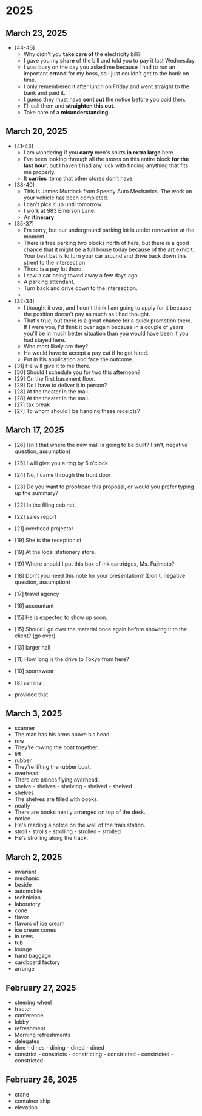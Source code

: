 # 2025
<!-- 
Listening Section
   Test 01 - [44-46]  19:57
-->
## March 23, 2025
* [44-46]
  * Why didn't you **take care of** the electricity bill?
  * I gave you my **share** of the bill and told you to pay it last Wednesday.
  * I was busy on the day you asked me because I had to run an important **errand** for my boss, so I just couldn't get to the bank on time.
  * I only remembered it after lunch on Friday and went straight to the
bank and paid it.
  * I guess they must have **sent out** the notice before you paid then.
  * I'll call them and **straighten this out**.
  * Take care of a **misunderstanding**.
## March 20, 2025
* [41-43]
  * I am wondering if you **carry** men's shirts **in extra large** here. 
  * I've
been looking through all the stores on this entire block **for the last hour**, but I haven't
had any luck with finding anything that fits me properly.
  * It **carries** items that other stores don't have.
* [38-40]
  * This is James Murdock from Speedy Auto
Mechanics. The work on your vehicle has been completed.
  * I can't pick it up until tomorrow.
  * I work at 983 Emerson
Lane.
  * An **itinerary**
* [35-37] 
  * I'm sorry, but our underground parking lot is under renovation at the
moment. 
  * There is free parking two blocks north of here, but there is a good chance that it might be a full house today because of the art exhibit. Your best bet is to
turn your car around and drive back down this street to the intersection.
  * There is a pay lot there.
  * I saw a car being towed away
a few days ago
  * A parking attendant.
  * Turn back and drive down to the intersection.
  * 
* [32-34] 
  * I thought it over, and I don't think I am going to apply for it because
the position doesn't pay as much as I had thought.
  * That's true, but there is a great chance for a quick promotion there. If I
were you, I'd think it over again because in a couple of years you'll be in much
better situation than you would have been if you had stayed here.
  * Who most likely are they?
  * He would have to accept a pay cut if he got hired.
  * Put in his application and face the outcome.
* [31] He will give it to me there.
* [30] Should I schedule you for two this afternoon?
* [29] On the first basement floor.
* [29] Do I have to deliver it in person?
* [28] At the theater in the mall.
* [28] At the theater in the mall.
* [27] tax break
* [27] To whom should I be handing these receipts?
## March 17, 2025
* [26] Isn't that where the new mall is going to be built? (Isn't, negative question, assumption)
* [25] I will give you a ring by 5 o'clock
* [24] No, I came through the front door
* [23] Do you want to proofread this proposal, or would you prefer
  typing up the summary?
* [22] In the filing cabinet.
* [22] sales report
* [21] overhead projector
* [19] She is the receptionist
* [19] At the local stationery store.
* [19] Where should I put this box of ink cartridges, Ms. Fujimoto?
* [18] Don't you need this note for your presentation? (Don't, negative question, assumption)
* [17] travel agency
* [16] accountant
* [15] He is expected to show up soon.
* [15] Should I go over the material once again before showing it to the client? (go over)
* [13] larger hall
* [11] How long is the drive to Tokyo from here?
* [10] sportswear
* [8] seminar

* provided that
## March 3, 2025
* scanner
* The man has his arms above his head.
* row
* They're rowing the boat together.
* lift
* rubber
* They're lifting the rubber boat.
* overhead
* There are planes flying overhead.
* shelve - shelves - shelving - shelved - shelved
* shelves
* The shelves are filled with books.
* neatly
* There are books neatly arranged on top of the desk.
* notice
* He's reading a notice on the wall of the train station.
* stroll - strolls - strolling - strolled - strolled
* He's strolling along the track.

## March 2, 2025
* invariant
* mechanic
* beside
* automobile
* technician
* laboratory
* cone
* flavor
* flavors of ice cream
* ice cream cones
* in rows
* tub
* lounge
* hand baggage
* cardboard factory
* arrange
## February 27, 2025
* steering wheel
* tractor
* conference
* lobby
* refreshment
* Morning refreshments
* delegates
* dine - dines - dining - dined - dined
* constrict - constricts - constricting - constricted - constricted - constricted
## February 26, 2025
* crane  
* container ship  
* elevation

